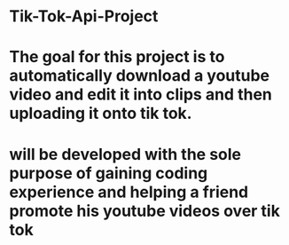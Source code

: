 # Tik-Tok-Api-Project

# The goal for this project is to automatically download a youtube video and edit it into clips and then uploading it onto tik tok.

# will be developed with the sole purpose of gaining coding experience and helping a friend promote his youtube videos over tik tok
